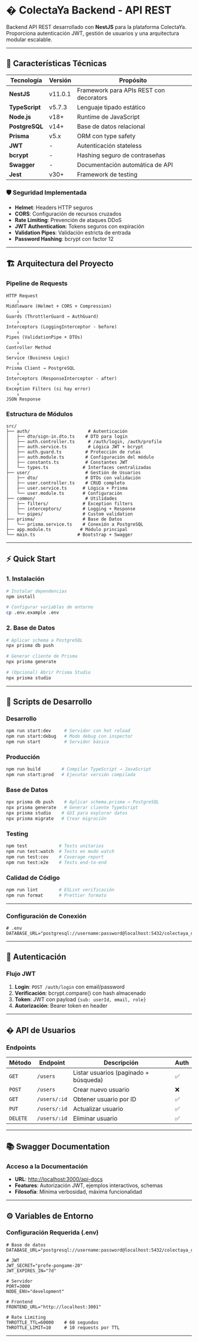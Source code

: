 # �️ ColectaYa Backend - API REST

Backend API REST desarrollado con **NestJS** para la plataforma ColectaYa. Proporciona autenticación JWT, gestión de usuarios y una arquitectura modular escalable.

---

## 🎯 **Características Técnicas**

| Tecnología | Versión | Propósito |
|------------|---------|-----------|
| **NestJS** | v11.0.1 | Framework para APIs REST con decorators |
| **TypeScript** | v5.7.3 | Lenguaje tipado estático |
| **Node.js** | v18+ | Runtime de JavaScript |
| **PostgreSQL** | v14+ | Base de datos relacional |
| **Prisma** | v5.x | ORM con type safety |
| **JWT** | - | Autenticación stateless |
| **bcrypt** | - | Hashing seguro de contraseñas |
| **Swagger** | - | Documentación automática de API |
| **Jest** | v30+ | Framework de testing |

### 🛡️ **Seguridad Implementada**
- **Helmet**: Headers HTTP seguros
- **CORS**: Configuración de recursos cruzados  
- **Rate Limiting**: Prevención de ataques DDoS
- **JWT Authentication**: Tokens seguros con expiración
- **Validation Pipes**: Validación estricta de entrada
- **Password Hashing**: bcrypt con factor 12

---

## 🏗️ **Arquitectura del Proyecto**

### Pipeline de Requests
```
HTTP Request
    ↓
Middleware (Helmet + CORS + Compression)
    ↓
Guards (ThrottlerGuard → AuthGuard)
    ↓
Interceptors (LoggingInterceptor - before)
    ↓
Pipes (ValidationPipe + DTOs)
    ↓
Controller Method
    ↓
Service (Business Logic)
    ↓
Prisma Client → PostgreSQL
    ↓
Interceptors (ResponseInterceptor - after)
    ↓
Exception Filters (si hay error)
    ↓
JSON Response
```

### Estructura de Módulos
```
src/
├── auth/                      # Autenticación
│   ├── dto/sign-in.dto.ts    # DTO para login
│   ├── auth.controller.ts     # /auth/login, /auth/profile
│   ├── auth.service.ts        # Lógica JWT + bcrypt
│   ├── auth.guard.ts         # Protección de rutas
│   ├── auth.module.ts        # Configuración del módulo
│   ├── constants.ts          # Constantes JWT
│   └── types.ts             # Interfaces centralizadas
├── user/                     # Gestión de Usuarios
│   ├── dto/                  # DTOs con validación
│   ├── user.controller.ts    # CRUD completo
│   ├── user.service.ts      # Lógica + Prisma
│   └── user.module.ts       # Configuración
├── common/                   # Utilidades
│   ├── filters/             # Exception filters
│   ├── interceptors/        # Logging + Response
│   └── pipes/               # Custom validation
├── prisma/                  # Base de Datos
│   └── prisma.service.ts    # Conexión a PostgreSQL
├── app.module.ts           # Módulo principal
└── main.ts                # Bootstrap + Swagger
```

---

## ⚡ **Quick Start**

### **1. Instalación**
```bash
# Instalar dependencias
npm install

# Configurar variables de entorno
cp .env.example .env
```

### **2. Base de Datos**
```bash
# Aplicar schema a PostgreSQL
npx prisma db push

# Generar cliente de Prisma
npx prisma generate

# (Opcional) Abrir Prisma Studio
npx prisma studio
```
---

## 🚀 **Scripts de Desarrollo**

### **Desarrollo**
```bash
npm run start:dev     # Servidor con hot reload
npm run start:debug   # Modo debug con inspector
npm run start         # Servidor básico
```

### **Producción**
```bash
npm run build        # Compilar TypeScript → JavaScript
npm run start:prod   # Ejecutar versión compilada
```

### **Base de Datos**
```bash
npx prisma db push    # Aplicar schema.prisma → PostgreSQL
npx prisma generate   # Generar cliente TypeScript
npx prisma studio    # GUI para explorar datos
npx prisma migrate   # Crear migración
```

### **Testing**
```bash
npm test            # Tests unitarios
npm run test:watch  # Tests en modo watch
npm run test:cov    # Coverage report
npm run test:e2e    # Tests end-to-end
```

### **Calidad de Código**
```bash
npm run lint        # ESLint verificación
npm run format      # Prettier formato
```

---

### **Configuración de Conexión**
```env
# .env
DATABASE_URL="postgresql://username:password@localhost:5432/colectaya_db"
```

---

## 🔐 **Autenticación**

### **Flujo JWT**
1. **Login**: `POST /auth/login` con email/password
2. **Verificación**: bcrypt.compare() con hash almacenado
3. **Token**: JWT con payload `{sub: userId, email, role}`
4. **Autorización**: Bearer token en header

---

## � **API de Usuarios**

### **Endpoints**
| Método | Endpoint | Descripción | Auth |
|--------|----------|-------------|------|
| `GET` | `/users` | Listar usuarios (paginado + búsqueda) | ✅ |
| `POST` | `/users` | Crear nuevo usuario | ❌ |
| `GET` | `/users/:id` | Obtener usuario por ID | ✅ |
| `PUT` | `/users/:id` | Actualizar usuario | ✅ |
| `DELETE` | `/users/:id` | Eliminar usuario | ✅ |

---

## 📚 **Swagger Documentation**

### **Acceso a la Documentación**
- **URL**: [http://localhost:3000/api-docs](http://localhost:3000/api-docs)
- **Features**: Autorización JWT, ejemplos interactivos, schemas
- **Filosofía**: Mínima verbosidad, máxima funcionalidad
---

## ⚙️ **Variables de Entorno**

### **Configuración Requerida (.env)**
```env
# Base de datos
DATABASE_URL="postgresql://username:password@localhost:5432/colectaya_db"

# JWT
JWT_SECRET="profe-pongame-20"
JWT_EXPIRES_IN="7d"

# Servidor
PORT=3000
NODE_ENV="development"

# Frontend
FRONTEND_URL="http://localhost:3001"

# Rate Limiting
THROTTLE_TTL=60000    # 60 segundos
THROTTLE_LIMIT=10     # 10 requests por TTL
```

---
